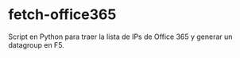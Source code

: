 # fetch-office365
Script en Python para traer la lista de IPs de Office 365 y generar un datagroup en F5.
